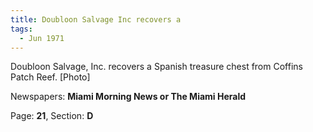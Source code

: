 ```yaml
---  
title: Doubloon Salvage Inc recovers a  
tags:  
  - Jun 1971  
---  
```

  
Doubloon Salvage, Inc. recovers a Spanish treasure chest from Coffins Patch Reef. [Photo]  
  
Newspapers: **Miami Morning News or The Miami Herald**  
  
Page: **21**, Section: **D** 
